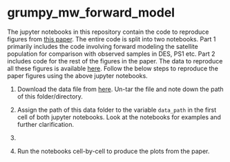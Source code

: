 # grumpy_mw_forward_model

The jupyter notebooks in this repository contain the code to reproduce figures from [this paper](https://arxiv.org/abs/2112.04511). The entire code is split into two notebooks. Part 1 primarily includes the code involving forward modeling the satellite population for comparison with observed samples in DES, PS1 etc. Part 2 includes code for the rest of the figures in the paper. The data to reproduce all these figures is available [here](https://data.mendeley.com/datasets/zmwh6wxyv3/1). Follow the below steps to reproduce the paper figures using the above jupyter notebooks.  


1. Download the data file from [here](https://data.mendeley.com/datasets/zmwh6wxyv3/1). Un-tar the file and note down the path of this folder/directory. 

2. Assign the path of this data folder to the variable ```data_path``` in the first cell of both jupyter notebooks. Look at the notebooks for examples and further clarification. 

3. 

4. Run the notebooks cell-by-cell to produce the plots from the paper. 

